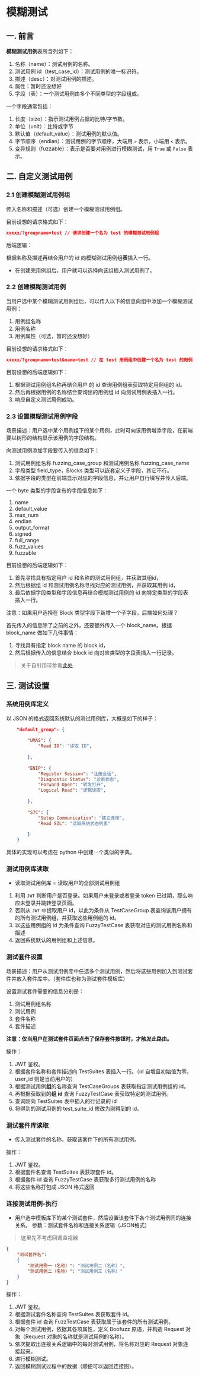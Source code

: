# 模糊测试

## 一. 前言

**模糊测试用例**表所含列如下：

1. 名称（name）：测试用例的名称。
2. 测试用例 id（test_case_id）：测试用例的唯一标识符。
3. 描述（desc）：对测试用例的描述。
4. 属性：暂时还没想好
5. 字段（表）：一个测试用例由多个不同类型的字段组成。

一个字段通常包括：

1. 长度（size）：指示测试用例占据的比特/字节数。
2. 单位（unit）：比特或字节
3. 默认值（default_value）：测试用例的默认值。
4. 字节顺序（endian）：测试用例的字节顺序，大端用 `>` 表示，小端用 `<` 表示。
5. 变异规则（fuzzable）：表示是否要对用例进行模糊测试，用 `True` 或 `False` 表示。

## 二. 自定义测试用例

### 2.1 创建模糊测试用例组

传入名称和描述（可选）创建一个模糊测试用例组。

目前设想的请求格式如下：

```json
xxxxx/?groupname=test // 请求创建一个名为 test 的模糊测试用例组

```

后端逻辑：

根据名称及描述再结合用户的 id 向模糊测试用例组**表**插入一行。

- 在创建完用例组后，用户就可以选择向该组插入测试用例了。

### 2.2 创建模糊测试用例

当用户选中某个模糊测试用例组后，可以传入以下的信息向组中添加一个模糊测试用例：

1. 用例组名称
2. 用例名称
3. 用例属性（可选，暂时还没想好）

目前设想的请求格式如下：

```json
xxxxx/?groupname=test&name=test // 在 test 用例组中创建一个名为 test 的用例。
```

目前设想的后端逻辑如下：

1. 根据测试用例组名称再结合用户 的 id 查询用例组表获取特定用例组的 id。
2. 然后再根据用例的名称结合查询出的用例组 id 向测试用例表插入一行。
3. 响应自定义测试用例成功。

### 2.3 设置模糊测试用例字段

场景描述：用户选中某个用例组下的某个用例，此时可向该用例增添字段，在前端要以树形的结构显示该用例的字段结构。

向测试用例添加字段要传入的信息如下：

1. 测试用例组名称 fuzzing_case_group 和测试用例名称 fuzzing_case_name
2. 字段类型 field_type，Blocks 类型可以嵌套定义子字段，其它不行。
3. 依据字段的类型在前端显示对应的字段信息，并让用户自行填写并传入后端。

一个 byte 类型的字段含有的字段信息如下：

1. name
2. default_value
3. max_num
4. endian
5. output_format
6. signed
7. full_range
8. fuzz_values
9. fuzzable

目前设想的后端逻辑如下：

1. 首先寻找具有指定用户 id 和名称的测试用例组，并获取其组id，
2. 然后根据组 id 和测试用例名称寻找对应的测试用例，并获取其用例 id，
3. 最后依据字段类型和字段信息再结合模糊测试用例的 id 向特定类型的字段表插入一行。

注意：如果用户选择在 Block 类型字段下新增一个子字段，后端如何处理？

首先传入的信息除了之前的之外，还要额外传入一个 block_name。根据 block_name 做如下几件事情：

1. 寻找具有指定 block name 的 block id，
2. 然后根据传入的信息结合 block id 向对应类型的字段表插入一行记录。

> 关于自引用可参看[此处](https://www.cnblogs.com/huchong/p/8298603.html)

## 三. 测试设置

### 系统用例库定义

以 JSON 的格式返回系统默认的测试用例库，大概是如下的样子：

```json
    "default_group": {
        
        "UMAS": {
            "Read ID": "读取 ID",
            
        },
        
        "ENIP": {
            "Register Session": "注册会话",
            "Diagnostic Status": "诊断状态",
            "Forward Open": "转发打开",
            "Logical Read": "逻辑读取",
            
        },
        
        "S7C": {
            "Setup Communication": "建立连接",
            "Read SZL": "读取系统状态列表"
            
        }
    }

```

具体的实现可以考虑在 python 中创建一个类似的字典。



### 测试用例库读取

- 读取测试用例库 = 读取用户的全部测试用例组

1. 利用 `JWT` 判断用户是否登录。如果用户未登录或者登录 token 已过期，那么响应未登录并跳转登录页面。
2. 否则从 `JWT` 中提取用户 id，以此为条件从 TestCaseGroup 表查询该用户拥有的所有测试用例组，并获取这些用例组的 id。
3. 以这些用例组的 id 为条件查询 FuzzyTestCase 表获取对应的测试用例名称和描述
4. 返回系统默认的用例组和上述信息。

### 测试套件设置

场景描述：用户从测试用例库中任选多个测试用例，然后将这些用例加入到测试套件并放入套件库中。（套件库也称为测试套件模板库）

设置测试套件需要的信息分别是：

1. 测试用例组名称
2. 测试用例
3. 套件名称
4. 套件描述

**注意：仅当用户在测试套件页面点击了保存套件按钮时，才触发此路由。**

操作：

1. JWT 鉴权。
2. 根据套件名称和套件描述向 TestSuites 表插入一行。（id 自增且初始值为零，user_id 则是当前用户的）
3. 根据测试用例**组**的名称查询 TestCaseGroups 表获取指定测试用例组的 id。
4. 再根据获取到的**组 id** 查询 FuzzyTestCase 表获取特定的测试用例。
5. 查询刚向 TestSuites 表中插入的行记录的 id
6. 将得到的测试用例的 test_suite_id 修改为刚得到的 id。


### 测试套件库读取

- 传入测试套件的名称，获取该套件下的所有测试用例。

操作：

1. JWT 鉴权。
2. 根据套件名查询 TestSuites 表获取套件 id。
3. 根据套件 id 查询 FuzzyTestCase 表获取多行测试用例的名称
4. 将这些名称打包成 JSON 格式返回

### 连接测试用例-执行

- 用户选中模板库下的某个测试套件，然后设置该套件下各个测试用例间的连接关系。
参数：测试套件名称和连接关系逻辑（JSON格式）

> 这里先不考虑回调监视器

```json
{
    "测试套件名":
    {
        "测试用例一（名称）": "测试用例二（名称）",
        "测试用例二（名称）": "测试用例三（名称）"
    }
}

```

操作：

1. JWT 鉴权。
2. 根据测试套件名称查询 TestSuites 表获取套件 id。
3. 根据套件 id 查询 FuzzTestCase 表获取属于该套件的所有测试用例。
4. 对每个测试用例，依据其各项属性，定义 Boofuzz 原语，并构造 Request 对象（Request 对象的名称就是测试用例的名称）。
5. 依次提取出连接关系逻辑中的每对测试用例，将名称对应的 Request 对象连接起来。
6. 进行模糊测试。
7. 返回模糊测试过程中的数据（顺便可以返回连接图）。